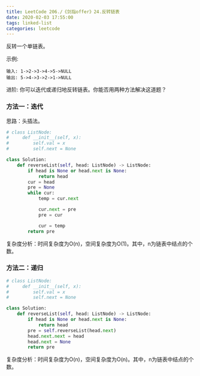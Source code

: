 ```yaml
---
title: LeetCode 206./《剑指offer》24.反转链表
date: 2020-02-03 17:55:00
tags: linked-list
categories: leetcode
---
```


反转一个单链表。

<!--more-->

示例:

```
输入: 1->2->3->4->5->NULL
输出: 5->4->3->2->1->NULL
```

进阶:
你可以迭代或递归地反转链表。你能否用两种方法解决这道题？

### 方法一：迭代

思路：头插法。

```python
# class ListNode:
#     def __init__(self, x):
#         self.val = x
#         self.next = None

class Solution:
    def reverseList(self, head: ListNode) -> ListNode:
        if head is None or head.next is None:
            return head
        cur = head
        pre = None
        while cur:
            temp = cur.next

            cur.next = pre
            pre = cur

            cur = temp
        return pre
```

复杂度分析：时间复杂度为O(n)，空间复杂度为O(1)。其中，n为链表中结点的个数。

### 方法二：递归

```python
# class ListNode:
#     def __init__(self, x):
#         self.val = x
#         self.next = None

class Solution:
    def reverseList(self, head: ListNode) -> ListNode:
        if head is None or head.next is None:
            return head
        pre = self.reverseList(head.next)
        head.next.next = head
        head.next = None
        return pre
```

复杂度分析：时间复杂度为O(n)，空间复杂度为O(n)。其中，n为链表中结点的个数。